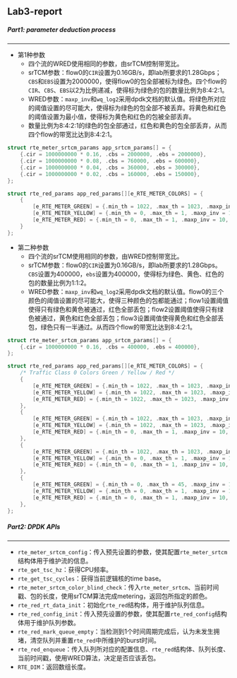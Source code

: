 ## Lab3-report



##### Part1: parameter deduction process 

---

* 第1种参数
  * 四个流的WRED使用相同的参数，由srTCM控制带宽比。
  * srTCM参数：flow0的`CIR`设置为0.16GB/s，即lab所要求的1.28Gbps；`CBS`和`EBS`设置为2000000，使得flow0的包全部被标为绿色。四个flow的`CIR`、`CBS`、`EBS`以2为比例递减，使得标为绿色的包的数量比例为8:4:2:1。
  * WRED参数：`maxp_inv`和`wq_log2`采用dpdk文档的默认值。将绿色所对应的阈值设置的尽可能大，使得标为绿色的包全部不被丢弃。将黄色和红色的阈值设置为最小值，使得标为黄色和红色的包被全部丢弃。
  * 数量比例为8:4:2:1的绿色的包全部通过，红色和黄色的包全部丢弃，从而四个flow的带宽比达到8:4:2:1。

```c
struct rte_meter_srtcm_params app_srtcm_params[] = {
    {.cir = 1000000000 * 0.16, .cbs = 2000000, .ebs = 2000000},
    {.cir = 1000000000 * 0.08, .cbs = 760000, .ebs = 600000},
    {.cir = 1000000000 * 0.04, .cbs = 360000, .ebs = 300000},
    {.cir = 1000000000 * 0.02, .cbs = 160000, .ebs = 150000},
};

struct rte_red_params app_red_params[][e_RTE_METER_COLORS] = {
    {
        [e_RTE_METER_GREEN] = {.min_th = 1022, .max_th = 1023, .maxp_inv = 10, .wq_log2 = 9},
        [e_RTE_METER_YELLOW] = {.min_th = 0, .max_th = 1, .maxp_inv = 10, .wq_log2 = 9},
        [e_RTE_METER_RED] = {.min_th = 0, .max_th = 1, .maxp_inv = 10, .wq_log2 = 9},
    }
};
```

* 第二种参数
  * 四个流的srTCM使用相同的参数，由WRED控制带宽比。
  * srTCM参数：flow0的`CIR`设置为0.16GB/s，即lab所要求的1.28Gbps。`CBS`设置为400000，`ebs`设置为400000，使得标为绿色、黄色、红色的包的数量比例为1:1:2。
  * WRED参数：`maxp_inv`和`wq_log2`采用dpdk文档的默认值。flow0的三个颜色的阈值设置的尽可能大，使得三种颜色的包都能通过；flow1设置阈值使得只有绿色和黄色被通过，红色全部丢包；flow2设置阈值使得只有绿色被通过，黄色和红色全部丢包；flow3设置阈值使得黄色和红色全部丢包，绿色只有一半通过。从而四个flow的带宽比达到8:4:2:1。

```c
struct rte_meter_srtcm_params app_srtcm_params[] = {
    {.cir = 1000000000 * 0.16, .cbs = 400000, .ebs = 400000},
};

struct rte_red_params app_red_params[][e_RTE_METER_COLORS] = {
    /* Traffic Class 0 Colors Green / Yellow / Red */
    {
        [e_RTE_METER_GREEN] = {.min_th = 1022, .max_th = 1023, .maxp_inv = 10, .wq_log2 = 9},
        [e_RTE_METER_YELLOW] = {.min_th = 1022, .max_th = 1023, .maxp_inv = 10, .wq_log2 = 9},
        [e_RTE_METER_RED] = {.min_th = 1022, .max_th = 1023, .maxp_inv = 10, .wq_log2 = 9},
    },
    {
        [e_RTE_METER_GREEN] = {.min_th = 1022, .max_th = 1023, .maxp_inv = 10, .wq_log2 = 9},
        [e_RTE_METER_YELLOW] = {.min_th = 1022, .max_th = 1023, .maxp_inv = 10, .wq_log2 = 9},
        [e_RTE_METER_RED] = {.min_th = 0, .max_th = 1, .maxp_inv = 10, .wq_log2 = 9},
    },
    {
        [e_RTE_METER_GREEN] = {.min_th = 1022, .max_th = 1023, .maxp_inv = 10, .wq_log2 = 9},
        [e_RTE_METER_YELLOW] = {.min_th = 0, .max_th = 1, .maxp_inv = 10, .wq_log2 = 9},
        [e_RTE_METER_RED] = {.min_th = 0, .max_th = 1, .maxp_inv = 10, .wq_log2 = 9},
    },
    {
        [e_RTE_METER_GREEN] = {.min_th = 0, .max_th = 45, .maxp_inv = 10, .wq_log2 = 9},
        [e_RTE_METER_YELLOW] = {.min_th = 0, .max_th = 1, .maxp_inv = 10, .wq_log2 = 9},
        [e_RTE_METER_RED] = {.min_th = 0, .max_th = 1, .maxp_inv = 10, .wq_log2 = 9},
    },
};
```



##### Part2: DPDK APIs 

---

* `rte_meter_srtcm_config`：传入预先设置的参数，使其配置`rte_meter_srtcm`结构体用于维护流的信息。
* `rte_get_tsc_hz`：获得CPU频率。
* `rte_get_tsc_cycles`：获得当前逻辑核的time base。
* `rte_meter_srtcm_color_blind_check`：传入`rte_meter_srtcm`、当前时间戳、包的长度，使用srTCM算法完成metering，返回包所指定的颜色。
* `rte_red_rt_data_init`：初始化`rte_red`结构体，用于维护队列信息。
* `rte_red_config_init`：传入预先设置的参数，使其配置`rte_red_config`结构体用于维护队列参数。
* `rte_red_mark_queue_empty`：当检测到1个时间周期完成后，认为未发生拥堵，清空队列并重置`rte_red`中所维护的burst时间。
* `rte_red_enqueue`：传入队列所对应的配置信息、`rte_red`结构体、队列长度、当前时间戳，使用WRED算法，决定是否应该丢包。
* `RTE_DIM`：返回数组长度。

